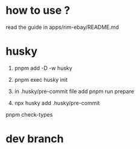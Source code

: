 # how to use ?

read the guide in
apps/rim-ebay/README.md

# husky

1.  pnpm add -D -w husky

2.  pnpm exec husky init

3.  in .husky/pre-commit file add
    pnpm run prepare

4.  npx husky add .husky/pre-commit

pnpm check-types

# dev branch
